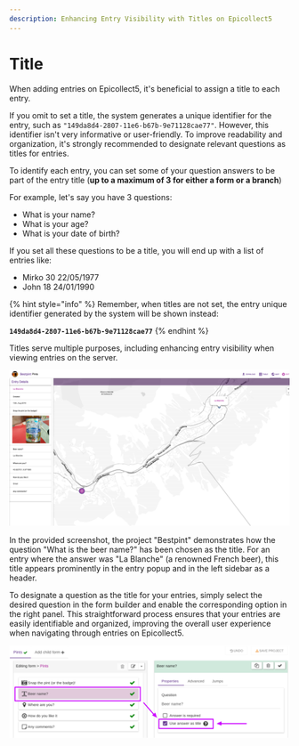 ```yaml
---
description: Enhancing Entry Visibility with Titles on Epicollect5
---
```


# Title

When adding entries on Epicollect5, it's beneficial to assign a title to each entry.&#x20;

If you omit to set a title, the system generates a unique identifier for the entry, such as `"149da8d4-2807-11e6-b67b-9e71128cae77"`. However, this identifier isn't very informative or user-friendly. To improve readability and organization, it's strongly recommended to designate relevant questions as titles for entries.

To identify each entry, you can set some of your question answers to be part of the entry title (**up to a maximum of 3 for either a form or a branch**)

For example, let's say you have 3 questions:

* What is your name?
* What is your age?
* What is your date of birth?

If you set all these questions to be a title, you will end up with a list of entries like:

* Mirko 30 22/05/1977
* John 18 24/01/1990

{% hint style="info" %}
Remember, when titles are not set, the entry unique identifier generated by the system will be shown instead:&#x20;

**`149da8d4-2807-11e6-b67b-9e71128cae77`**&#x20;
{% endhint %}

Titles serve multiple purposes, including enhancing entry visibility when viewing entries on the server.

![](../.gitbook/assets/title-on-map.png)

&#x20;In the provided screenshot, the project "Bestpint" demonstrates how the question "What is the beer name?" has been chosen as the title. For an entry where the answer was "La Blanche" (a renowned French beer), this title appears prominently in the entry popup and in the left sidebar as a header.

To designate a question as the title for your entries, simply select the desired question in the form builder and enable the corresponding option in the right panel. This straightforward process ensures that your entries are easily identifiable and organized, improving the overall user experience when navigating through entries on Epicollect5.

![](../.gitbook/assets/title-on-map-2.png)
